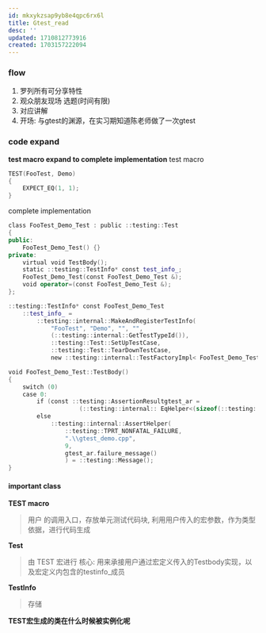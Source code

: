 ```yaml
---
id: mkxykzsap9yb8e4qpc6rx6l
title: Gtest_read
desc: ''
updated: 1710812773916
created: 1703157222094
---
```


### flow
1. 罗列所有可分享特性
2. 观众朋友现场 选题(时间有限)
3. 对应讲解
4. 开场: 与gtest的渊源，在实习期知道陈老师做了一次gtest


### code expand
**test macro expand to complete implementation**
test macro 
```c++
TEST(FooTest, Demo)
{
    EXPECT_EQ(1, 1);
}
```


complete implementation
```c++
class FooTest_Demo_Test : public ::testing::Test 
{
public: 
    FooTest_Demo_Test() {}
private: 
    virtual void TestBody();
    static ::testing::TestInfo* const test_info_;
    FooTest_Demo_Test(const FooTest_Demo_Test &);
    void operator=(const FooTest_Demo_Test &);
};

::testing::TestInfo* const FooTest_Demo_Test 
    ::test_info_ = 
        ::testing::internal::MakeAndRegisterTestInfo( 
            "FooTest", "Demo", "", "",
            (::testing::internal::GetTestTypeId()),
            ::testing::Test::SetUpTestCase,
            ::testing::Test::TearDownTestCase,
            new ::testing::internal::TestFactoryImpl< FooTest_Demo_Test>);

void FooTest_Demo_Test::TestBody()
{
    switch (0)
    case 0:
        if (const ::testing::AssertionResultgtest_ar = 
                    (::testing::internal:: EqHelper<(sizeof(::testing::internal::IsNullLiteralHelper(1)) == 1)>::Compare("1", "1", 1, 1)));
        else 
            ::testing::internal::AssertHelper(
                ::testing::TPRT_NONFATAL_FAILURE,
                ".\\gtest_demo.cpp",
                9,
                gtest_ar.failure_message()
                ) = ::testing::Message();
}
```

#### important class
**TEST macro**
> 用户 的调用入口，存放单元测试代码块, 利用用户传入的宏参数，作为类型依据，进行代码生成

**Test**
> 由 TEST 宏进行
> 核心: 用来承接用户通过宏定义传入的Testbody实现，以及宏定义内包含的testinfo_成员

**TestInfo**
> 存储

**TEST宏生成的类在什么时候被实例化呢**
